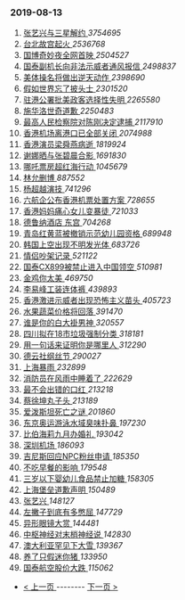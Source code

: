 ### 2019-08-13 
1. [ 张艺兴与三星解约 ](https://s.weibo.com/weibo?q=%23%E5%BC%A0%E8%89%BA%E5%85%B4%E4%B8%8E%E4%B8%89%E6%98%9F%E8%A7%A3%E7%BA%A6%23&Refer=top) *3754695*
1. [ 台北故宫起火 ](https://s.weibo.com/weibo?q=%23%E5%8F%B0%E5%8C%97%E6%95%85%E5%AE%AB%E8%B5%B7%E7%81%AB%23&Refer=top) *2536768*
1. [ 国博奇妙夜全网首映 ](https://s.weibo.com/weibo?q=%23%E5%9B%BD%E5%8D%9A%E5%A5%87%E5%A6%99%E5%A4%9C%E5%85%A8%E7%BD%91%E9%A6%96%E6%98%A0%23&topic_ad=1&Refer=top) *2504527*
1. [ 国泰副机长向非法示威者通风报信 ](https://s.weibo.com/weibo?q=%23%E5%9B%BD%E6%B3%B0%E5%89%AF%E6%9C%BA%E9%95%BF%E5%90%91%E9%9D%9E%E6%B3%95%E7%A4%BA%E5%A8%81%E8%80%85%E9%80%9A%E9%A3%8E%E6%8A%A5%E4%BF%A1%23&Refer=top) *2498837*
1. [ 美体操名将做出逆天动作 ](https://s.weibo.com/weibo?q=%23%E7%BE%8E%E4%BD%93%E6%93%8D%E5%90%8D%E5%B0%86%E5%81%9A%E5%87%BA%E9%80%86%E5%A4%A9%E5%8A%A8%E4%BD%9C%23&Refer=top) *2398690*
1. [ 假如世界忘了披头士 ](https://s.weibo.com/weibo?q=%23%E5%81%87%E5%A6%82%E4%B8%96%E7%95%8C%E5%BF%98%E4%BA%86%E6%8A%AB%E5%A4%B4%E5%A3%AB%23&Refer=top) *2301520*
1. [ 驻港公署批美政客选择性失明 ](https://s.weibo.com/weibo?q=%23%E9%A9%BB%E6%B8%AF%E5%85%AC%E7%BD%B2%E6%89%B9%E7%BE%8E%E6%94%BF%E5%AE%A2%E9%80%89%E6%8B%A9%E6%80%A7%E5%A4%B1%E6%98%8E%23&Refer=top) *2265580*
1. [ 施华洛世奇道歉 ](https://s.weibo.com/weibo?q=%23%E6%96%BD%E5%8D%8E%E6%B4%9B%E4%B8%96%E5%A5%87%E9%81%93%E6%AD%89%23&Refer=top) *2250483*
1. [ 最高人民检察院对陈刚决定逮捕 ](https://s.weibo.com/weibo?q=%E6%9C%80%E9%AB%98%E4%BA%BA%E6%B0%91%E6%A3%80%E5%AF%9F%E9%99%A2%E5%AF%B9%E9%99%88%E5%88%9A%E5%86%B3%E5%AE%9A%E9%80%AE%E6%8D%95&Refer=top) *2117910*
1. [ 香港机场离港口已全部关闭 ](https://s.weibo.com/weibo?q=%23%E9%A6%99%E6%B8%AF%E6%9C%BA%E5%9C%BA%E7%A6%BB%E6%B8%AF%E5%8F%A3%E5%B7%B2%E5%85%A8%E9%83%A8%E5%85%B3%E9%97%AD%23&Refer=top) *2074988*
1. [ 香港演员梁舜燕病逝 ](https://s.weibo.com/weibo?q=%23%E9%A6%99%E6%B8%AF%E6%BC%94%E5%91%98%E6%A2%81%E8%88%9C%E7%87%95%E7%97%85%E9%80%9D%23&Refer=top) *1819924*
1. [ 谢娜晒与张碧晨合影 ](https://s.weibo.com/weibo?q=%23%E8%B0%A2%E5%A8%9C%E6%99%92%E4%B8%8E%E5%BC%A0%E7%A2%A7%E6%99%A8%E5%90%88%E5%BD%B1%23&Refer=top) *1691830*
1. [ 哪吒票房超红海行动 ](https://s.weibo.com/weibo?q=%23%E5%93%AA%E5%90%92%E7%A5%A8%E6%88%BF%E8%B6%85%E7%BA%A2%E6%B5%B7%E8%A1%8C%E5%8A%A8%23&Refer=top) *1045679*
1. [ 林允删博 ](https://s.weibo.com/weibo?q=%23%E6%9E%97%E5%85%81%E5%88%A0%E5%8D%9A%23&Refer=top) *887552*
1. [ 杨超越演技 ](https://s.weibo.com/weibo?q=%23%E6%9D%A8%E8%B6%85%E8%B6%8A%E6%BC%94%E6%8A%80%23&Refer=top) *741296*
1. [ 六航企公布香港机票处置方案 ](https://s.weibo.com/weibo?q=%23%E5%85%AD%E8%88%AA%E4%BC%81%E5%85%AC%E5%B8%83%E9%A6%99%E6%B8%AF%E6%9C%BA%E7%A5%A8%E5%A4%84%E7%BD%AE%E6%96%B9%E6%A1%88%23&Refer=top) *728655*
1. [ 香港妈妈痛心女儿变暴徒 ](https://s.weibo.com/weibo?q=%E9%A6%99%E6%B8%AF%E5%A6%88%E5%A6%88%E7%97%9B%E5%BF%83%E5%A5%B3%E5%84%BF%E5%8F%98%E6%9A%B4%E5%BE%92&Refer=top) *721033*
1. [ 德鲁纳酒店 东宫 ](https://s.weibo.com/weibo?q=%E5%BE%B7%E9%B2%81%E7%BA%B3%E9%85%92%E5%BA%97%20%E4%B8%9C%E5%AE%AB&Refer=top) *704268*
1. [ 青岛红黄蓝被撤销示范幼儿园资格 ](https://s.weibo.com/weibo?q=%23%E9%9D%92%E5%B2%9B%E7%BA%A2%E9%BB%84%E8%93%9D%E8%A2%AB%E6%92%A4%E9%94%80%E7%A4%BA%E8%8C%83%E5%B9%BC%E5%84%BF%E5%9B%AD%E8%B5%84%E6%A0%BC%23&Refer=top) *689948*
1. [ 韩国上空出现不明发光体 ](https://s.weibo.com/weibo?q=%23%E9%9F%A9%E5%9B%BD%E4%B8%8A%E7%A9%BA%E5%87%BA%E7%8E%B0%E4%B8%8D%E6%98%8E%E5%8F%91%E5%85%89%E4%BD%93%23&Refer=top) *683726*
1. [ 情侣吵架记录 ](https://s.weibo.com/weibo?q=%23%E6%83%85%E4%BE%A3%E5%90%B5%E6%9E%B6%E8%AE%B0%E5%BD%95%23&Refer=top) *521122*
1. [ 国泰CX899被禁止进入中国领空 ](https://s.weibo.com/weibo?q=%23%E5%9B%BD%E6%B3%B0CX899%E8%A2%AB%E7%A6%81%E6%AD%A2%E8%BF%9B%E5%85%A5%E4%B8%AD%E5%9B%BD%E9%A2%86%E7%A9%BA%23&Refer=top) *510981*
1. [ 金鸡你太美 ](https://s.weibo.com/weibo?q=%23%E9%87%91%E9%B8%A1%E4%BD%A0%E5%A4%AA%E7%BE%8E%23&Refer=top) *469750*
1. [ 李易峰工装连体裤 ](https://s.weibo.com/weibo?q=%23%E6%9D%8E%E6%98%93%E5%B3%B0%E5%B7%A5%E8%A3%85%E8%BF%9E%E4%BD%93%E8%A3%A4%23&Refer=top) *439893*
1. [ 香港激进示威者出现恐怖主义苗头 ](https://s.weibo.com/weibo?q=%23%E9%A6%99%E6%B8%AF%E6%BF%80%E8%BF%9B%E7%A4%BA%E5%A8%81%E8%80%85%E5%87%BA%E7%8E%B0%E6%81%90%E6%80%96%E4%B8%BB%E4%B9%89%E8%8B%97%E5%A4%B4%23&Refer=top) *405723*
1. [ 水果蔬菜价格将回落 ](https://s.weibo.com/weibo?q=%23%E6%B0%B4%E6%9E%9C%E8%94%AC%E8%8F%9C%E4%BB%B7%E6%A0%BC%E5%B0%86%E5%9B%9E%E8%90%BD%23&Refer=top) *391470*
1. [ 谁是你的白大褂男神 ](https://s.weibo.com/weibo?q=%23%E8%B0%81%E6%98%AF%E4%BD%A0%E7%9A%84%E7%99%BD%E5%A4%A7%E8%A4%82%E7%94%B7%E7%A5%9E%23&Refer=top) *320557*
1. [ 四川拟在18市垃圾强制分类 ](https://s.weibo.com/weibo?q=%23%E5%9B%9B%E5%B7%9D%E6%8B%9F%E5%9C%A818%E5%B8%82%E5%9E%83%E5%9C%BE%E5%BC%BA%E5%88%B6%E5%88%86%E7%B1%BB%23&Refer=top) *318181*
1. [ 用一句话来证明你是哪里人 ](https://s.weibo.com/weibo?q=%23%E7%94%A8%E4%B8%80%E5%8F%A5%E8%AF%9D%E6%9D%A5%E8%AF%81%E6%98%8E%E4%BD%A0%E6%98%AF%E5%93%AA%E9%87%8C%E4%BA%BA%23&Refer=top) *312290*
1. [ 德云社纲丝节 ](https://s.weibo.com/weibo?q=%23%E5%BE%B7%E4%BA%91%E7%A4%BE%E7%BA%B2%E4%B8%9D%E8%8A%82%23&Refer=top) *290027*
1. [ 上海暴雨 ](https://s.weibo.com/weibo?q=%23%E4%B8%8A%E6%B5%B7%E6%9A%B4%E9%9B%A8%23&Refer=top) *232899*
1. [ 消防员在风雨中睡着了 ](https://s.weibo.com/weibo?q=%23%E6%B6%88%E9%98%B2%E5%91%98%E5%9C%A8%E9%A3%8E%E9%9B%A8%E4%B8%AD%E7%9D%A1%E7%9D%80%E4%BA%86%23&Refer=top) *222629*
1. [ 最不会出错的口红 ](https://s.weibo.com/weibo?q=%23%E6%9C%80%E4%B8%8D%E4%BC%9A%E5%87%BA%E9%94%99%E7%9A%84%E5%8F%A3%E7%BA%A2%23&Refer=top) *213218*
1. [ 蔡徐坤丸子头 ](https://s.weibo.com/weibo?q=%23%E8%94%A1%E5%BE%90%E5%9D%A4%E4%B8%B8%E5%AD%90%E5%A4%B4%23&Refer=top) *213189*
1. [ 爱泼斯坦死亡之谜 ](https://s.weibo.com/weibo?q=%E7%88%B1%E6%B3%BC%E6%96%AF%E5%9D%A6%E6%AD%BB%E4%BA%A1%E4%B9%8B%E8%B0%9C&Refer=top) *201860*
1. [ 东京奥运游泳水域臭味扑鼻 ](https://s.weibo.com/weibo?q=%E4%B8%9C%E4%BA%AC%E5%A5%A5%E8%BF%90%E6%B8%B8%E6%B3%B3%E6%B0%B4%E5%9F%9F%E8%87%AD%E5%91%B3%E6%89%91%E9%BC%BB&Refer=top) *197230*
1. [ 比伯海莉九月办婚礼 ](https://s.weibo.com/weibo?q=%23%E6%AF%94%E4%BC%AF%E6%B5%B7%E8%8E%89%E4%B9%9D%E6%9C%88%E5%8A%9E%E5%A9%9A%E7%A4%BC%23&Refer=top) *193042*
1. [ 深圳机场 ](https://s.weibo.com/weibo?q=%E6%B7%B1%E5%9C%B3%E6%9C%BA%E5%9C%BA&Refer=top) *186093*
1. [ 吉尼斯回应NPC粉丝申请 ](https://s.weibo.com/weibo?q=%23%E5%90%89%E5%B0%BC%E6%96%AF%E5%9B%9E%E5%BA%94NPC%E7%B2%89%E4%B8%9D%E7%94%B3%E8%AF%B7%23&Refer=top) *185350*
1. [ 不吃早餐的影响 ](https://s.weibo.com/weibo?q=%23%E4%B8%8D%E5%90%83%E6%97%A9%E9%A4%90%E7%9A%84%E5%BD%B1%E5%93%8D%23&Refer=top) *179548*
1. [ 三岁以下婴幼儿食品禁止加糖 ](https://s.weibo.com/weibo?q=%23%E4%B8%89%E5%B2%81%E4%BB%A5%E4%B8%8B%E5%A9%B4%E5%B9%BC%E5%84%BF%E9%A3%9F%E5%93%81%E7%A6%81%E6%AD%A2%E5%8A%A0%E7%B3%96%23&Refer=top) *158305*
1. [ 上海堡垒道歉声明 ](https://s.weibo.com/weibo?q=%23%E4%B8%8A%E6%B5%B7%E5%A0%A1%E5%9E%92%E9%81%93%E6%AD%89%E5%A3%B0%E6%98%8E%23&Refer=top) *150489*
1. [ 张艺兴 ](https://s.weibo.com/weibo?q=%23%E5%BC%A0%E8%89%BA%E5%85%B4%23&Refer=top) *148127*
1. [ 左撇子到底有多憋屈 ](https://s.weibo.com/weibo?q=%23%E5%B7%A6%E6%92%87%E5%AD%90%E5%88%B0%E5%BA%95%E6%9C%89%E5%A4%9A%E6%86%8B%E5%B1%88%23&Refer=top) *147729*
1. [ 异形眼镜大赏 ](https://s.weibo.com/weibo?q=%23%E5%BC%82%E5%BD%A2%E7%9C%BC%E9%95%9C%E5%A4%A7%E8%B5%8F%23&Refer=top) *144481*
1. [ 中枢神经对末梢神经说 ](https://s.weibo.com/weibo?q=%E4%B8%AD%E6%9E%A2%E7%A5%9E%E7%BB%8F%E5%AF%B9%E6%9C%AB%E6%A2%A2%E7%A5%9E%E7%BB%8F%E8%AF%B4&Refer=top) *142830*
1. [ 澳大利亚罕见下大雪 ](https://s.weibo.com/weibo?q=%23%E6%BE%B3%E5%A4%A7%E5%88%A9%E4%BA%9A%E7%BD%95%E8%A7%81%E4%B8%8B%E5%A4%A7%E9%9B%AA%23&Refer=top) *139367*
1. [ 养了只假迷你猪 ](https://s.weibo.com/weibo?q=%23%E5%85%BB%E4%BA%86%E5%8F%AA%E5%81%87%E8%BF%B7%E4%BD%A0%E7%8C%AA%23&Refer=top) *133950*
1. [ 国泰航空股价大跌 ](https://s.weibo.com/weibo?q=%23%E5%9B%BD%E6%B3%B0%E8%88%AA%E7%A9%BA%E8%82%A1%E4%BB%B7%E5%A4%A7%E8%B7%8C%23&Refer=top) *115062* 

- [ < 上一页 ](https://github.com/able8/weibo-hot-record/blob/master/2019-08-12.md) -------- [ 下一页 > ](https://github.com/able8/weibo-hot-record/blob/master/2019-08-14.md)